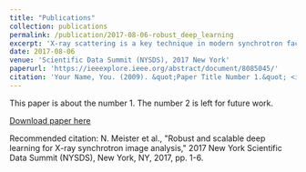 ```yaml
---
title: "Publications"
collection: publications
permalink: /publication/2017-08-06-robust_deep_learning
excerpt: 'X-ray scattering is a key technique in modern synchrotron facilities towards material analysis and discovery via structural characterization at the molecular scale and nano-scale. '
date: 2017-08-06
venue: 'Scientific Data Summit (NYSDS), 2017 New York'
paperurl: 'https://ieeexplore.ieee.org/abstract/document/8085045/'
citation: 'Your Name, You. (2009). &quot;Paper Title Number 1.&quot; <i>Journal 1</i>. 1(1).'
---
```

This paper is about the number 1. The number 2 is left for future work.

[Download paper here](https://ieeexplore.ieee.org/stamp/stamp.jsp?tp=&arnumber=8085045&isnumber=8085031)

Recommended citation: N. Meister et al., "Robust and scalable deep learning for X-ray synchrotron image analysis," 2017 New York Scientific Data Summit (NYSDS), New York, NY, 2017, pp. 1-6.